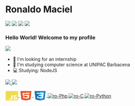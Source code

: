 ## <h1>Ronaldo Maciel</h1>
<div> 
  <a href="https://instagram.com/juninho_jucaa" target="_blank"><img src="https://img.shields.io/badge/-Instagram-%23E4405F?style=for-the-badge&logo=instagram&logoColor=white" target="_blank"></a>
 <a href="https://twitter.com/Juninhojucasido" target="_blank"><img src="https://img.shields.io/twitter/follow/Juninhojucasido?label=Twitter&style=for-the-badge" target="_blank"></a> 
  <a href = "mailto:ronaldomacielcamposjunior@gmail.com"><img src="https://img.shields.io/badge/-Gmail-%23333?style=for-the-badge&logo=gmail&logoColor=white" target="_blank"></a>
  <a href="https://www.linkedin.com/in/rafaella-ballerini-45875016a" target="_blank"><img src="https://img.shields.io/badge/-LinkedIn-%230077B5?style=for-the-badge&logo=linkedin&logoColor=white" target="_blank"></a> 
 
</div>

<h3>Hello World! Welcome to my profile</h3>
 <img height="160em" src="https://miro.medium.com/max/480/0*kIrASm_jWM13i1tT.gif"/>
 
- 🔎 I'm looking for an internship
- 🏫 I'm studying computer science at UNIPAC Barbacena
- 💻 Studying: NodeJS

 

 <div>
  <a href="https://github.com/Ronaldo3030">
  <img height="180em" src="https://github-readme-stats.vercel.app/api?username=Ronaldo3030&show_icons=true&theme=dark&include_all_commits=true&count_private=true"/>
  <img height="180em" src="https://github-readme-stats.vercel.app/api/top-langs/?username=Ronaldo3030&layout=compact&langs_count=7&theme=dark"/>
</div>
<div style="display: inline_block"><br>
  <img align="center" alt="ro-Js" height="30" width="40" src="https://raw.githubusercontent.com/devicons/devicon/master/icons/javascript/javascript-plain.svg">
  <img align="center" alt="ro-HTML" height="30" width="40" src="https://raw.githubusercontent.com/devicons/devicon/master/icons/html5/html5-original.svg">
  <img align="center" alt="ro-CSS" height="30" width="40" src="https://raw.githubusercontent.com/devicons/devicon/master/icons/css3/css3-original.svg">
  <img align="center" alt="ro-Php" height="40" width="50" src="https://cdn.jsdelivr.net/gh/devicons/devicon/icons/php/php-plain.svg">
  <img align="center" alt="ro-C" height="30" width="40" src="https://cdn.jsdelivr.net/gh/devicons/devicon/icons/c/c-plain.svg">
  <img align="center" alt="ro-Python" height="30" width="40" src="https://cdn.jsdelivr.net/gh/devicons/devicon/icons/python/python-original.svg">
</div>
  
## 
  

  
